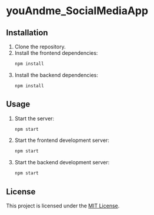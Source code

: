 # youAndme_SocialMediaApp

## Installation

1. Clone the repository.
2. Install the frontend dependencies:
    ```bash
    npm install
    ```
3. Install the backend dependencies:
    ```bash
    npm install
    ```
    
## Usage
1. Start the server:
    ```bash
    npm start
    ```
2. Start the frontend development server:
    ```bash
    npm start
    ```
3. Start the backend development server:
    ```bash
    npm start
    ```
## License
This project is licensed under the [MIT License](link-to-license-file).
